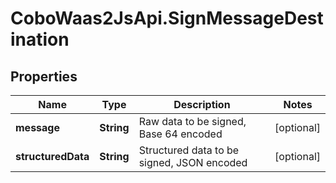 # CoboWaas2JsApi.SignMessageDestination

## Properties

Name | Type | Description | Notes
------------ | ------------- | ------------- | -------------
**message** | **String** | Raw data to be signed, Base 64 encoded | [optional] 
**structuredData** | **String** | Structured data to be signed, JSON encoded | [optional] 


